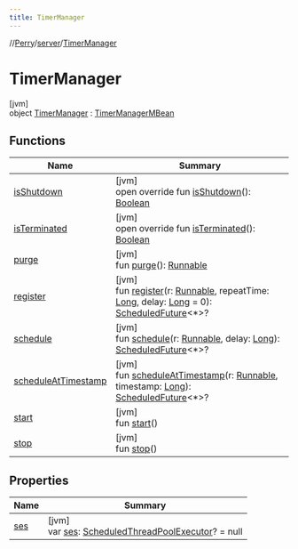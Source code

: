 ```yaml
---
title: TimerManager
---
```

//[Perry](../../../index.html)/[server](../index.html)/[TimerManager](index.html)



# TimerManager



[jvm]\
object [TimerManager](index.html) : [TimerManagerMBean](../-timer-manager-m-bean/index.html)



## Functions


| Name | Summary |
|---|---|
| [isShutdown](is-shutdown.html) | [jvm]<br>open override fun [isShutdown](is-shutdown.html)(): [Boolean](https://kotlinlang.org/api/latest/jvm/stdlib/kotlin/-boolean/index.html) |
| [isTerminated](is-terminated.html) | [jvm]<br>open override fun [isTerminated](is-terminated.html)(): [Boolean](https://kotlinlang.org/api/latest/jvm/stdlib/kotlin/-boolean/index.html) |
| [purge](purge.html) | [jvm]<br>fun [purge](purge.html)(): [Runnable](https://docs.oracle.com/javase/8/docs/api/java/lang/Runnable.html) |
| [register](register.html) | [jvm]<br>fun [register](register.html)(r: [Runnable](https://docs.oracle.com/javase/8/docs/api/java/lang/Runnable.html), repeatTime: [Long](https://kotlinlang.org/api/latest/jvm/stdlib/kotlin/-long/index.html), delay: [Long](https://kotlinlang.org/api/latest/jvm/stdlib/kotlin/-long/index.html) = 0): [ScheduledFuture](https://docs.oracle.com/javase/8/docs/api/java/util/concurrent/ScheduledFuture.html)&lt;*&gt;? |
| [schedule](schedule.html) | [jvm]<br>fun [schedule](schedule.html)(r: [Runnable](https://docs.oracle.com/javase/8/docs/api/java/lang/Runnable.html), delay: [Long](https://kotlinlang.org/api/latest/jvm/stdlib/kotlin/-long/index.html)): [ScheduledFuture](https://docs.oracle.com/javase/8/docs/api/java/util/concurrent/ScheduledFuture.html)&lt;*&gt;? |
| [scheduleAtTimestamp](schedule-at-timestamp.html) | [jvm]<br>fun [scheduleAtTimestamp](schedule-at-timestamp.html)(r: [Runnable](https://docs.oracle.com/javase/8/docs/api/java/lang/Runnable.html), timestamp: [Long](https://kotlinlang.org/api/latest/jvm/stdlib/kotlin/-long/index.html)): [ScheduledFuture](https://docs.oracle.com/javase/8/docs/api/java/util/concurrent/ScheduledFuture.html)&lt;*&gt;? |
| [start](start.html) | [jvm]<br>fun [start](start.html)() |
| [stop](stop.html) | [jvm]<br>fun [stop](stop.html)() |


## Properties


| Name | Summary |
|---|---|
| [ses](ses.html) | [jvm]<br>var [ses](ses.html): [ScheduledThreadPoolExecutor](https://docs.oracle.com/javase/8/docs/api/java/util/concurrent/ScheduledThreadPoolExecutor.html)? = null |

